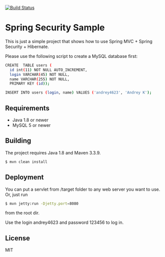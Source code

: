 [![Build Status](https://travis-ci.org/andrey4623/spring-security-sample.svg?branch=master)](https://travis-ci.org/andrey4623/spring-security-sample)

# Spring Security Sample

This is just a simple project that shows how to use Spring MVC + Spring Security + Hibernate.

Please use the following script to create a MySQL database first:

```sh
CREATE  TABLE users (
  id int(11) NOT NULL AUTO_INCREMENT,
  login VARCHAR(45) NOT NULL,
  name VARCHAR(255) NOT NULL,
  PRIMARY KEY (id));

INSERT INTO users (login, name) VALUES ('andrey4623', 'Andrey K');
```

## Requirements

- Java 1.8 or newer
- MySQL 5 or newer

## Building

The project requires Java 1.8 and Maven 3.3.9.

```sh
$ mvn clean install
```

## Deployment

You can put a servlet from /target folder to any web server you want to use. Or, just run

```sh
$ mvn jetty:run -Djetty.port=8080
```

from the root dir.

Use the login andrey4623 and password 123456 to log in.

## License

MIT
